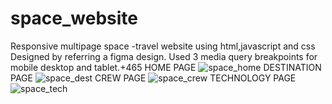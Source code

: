 # space_website
Responsive multipage space -travel website using html,javascript and css 
Designed by referring a figma design.
Used 3 media query breakpoints for mobile desktop and tablet.+465
 HOME PAGE
![space_home](https://user-images.githubusercontent.com/32553276/185262833-075e725c-2b0d-4164-af43-78535730f6ba.png)
DESTINATION PAGE
![space_dest](https://user-images.githubusercontent.com/32553276/185262842-3a3f6f28-cfcf-4d84-b8e0-4a93a20a15df.png)
CREW PAGE
![space_crew](https://user-images.githubusercontent.com/32553276/185262846-0de02b89-7326-4751-98ce-43f3f0060343.png)
TECHNOLOGY PAGE
![space_tech](https://user-images.githubusercontent.com/32553276/185262849-5ce719f6-5292-413a-be8b-1a1a85511f2a.png)
